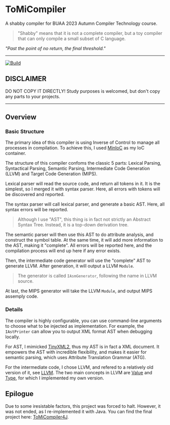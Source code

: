 # ToMiCompiler

A shabby compiler for BUAA 2023 Autumn Compiler Technology course.

> "Shabby" means that it is not a complete compiler, but a toy compiler that can only compile a small subset of C language.

_"Past the point of no return, the final threshold."_

---

[![Build](https://github.com/Lord-Turmoil/ToMiCompiler/actions/workflows/cmake-multi-platform.yml/badge.svg?branch=main)](https://github.com/Lord-Turmoil/ToMiCompiler/actions/workflows/cmake-multi-platform.yml)

## DISCLAIMER 

DO NOT COPY IT DIRECTLY! Study purposes is welcomed, but don't copy any parts to your projects.

---

## Overview

### Basic Structure

The primary idea of this compiler is using Inverse of Control to manage all processes in compilation. To achieve this, I used [MinIoC](https://github.com/Lord-Turmoil/MinIoC) as my IoC container.

The structure of this compiler confoms the classic 5 parts: Lexical Parsing, Syntactical Parsing, Semantic Parsing, Intermediate Code Generation (LLVM) and Target Code Generation (MIPS).

Lexical parser will read the source code, and return all tokens in it. It is the simplest, so I merged it with syntax parser. Here, all errors with tokens will be discovered and reported.

The syntax parser will call lexical parser, and generate a basic AST. Here, all syntax errors will be reported.

> Although I use "AST", this thing is in fact not strictly an Abstract Syntax Tree. Instead, it is a top-down derivation tree.

The semantic parser will then use this AST to do attribute analysis, and construct the symbol table. At the same time, it will add more information to the AST, making it "complete". All errors will be reported here, and the compilation process will end up here if any error exists.

Then, the intermediate code generator will use the "complete" AST to generate LLVM. After generation, it will output a LLVM `Module`.

> The generator is called `IAsmGenerator`, following the name in LLVM source.

At last, the MIPS generator will take the LLVM `Module`, and output MIPS assemply code.

### Details

The compiler is highly configurable, you can use command-line arguments to choose what to be injected as implementation. For example, the `IAstPrinter` can allow you to output XML format AST when debugging locally.

For AST, I mimicked [TinyXML2](https://github.com/leethomason/tinyxml2), thus my AST is in fact a XML document. It empowers the AST with incredible flexibility, and makes it easier for semantic parsing, which uses Attribute Translation Grammar (ATG).

For the intermediate code, I chose LLVM, and refered to a relatively old version of it, see [LLVM](https://github.com/llvm-mirror/llvm). The two main concepts in LLVM are [Value](https://llvm.org/doxygen/classllvm_1_1Value.html) and [Type](https://llvm.org/doxygen/classllvm_1_1Type.html), for which I implemented my own version.

## Epilogue

Due to some iresistable factors, this project was forced to halt. However, it was not ended, as I re-implemented it with Java. You can find the final project here: [ToMiCompiler4J](https://github.com/Lord-Turmoil/ToMiCompiler4J).
